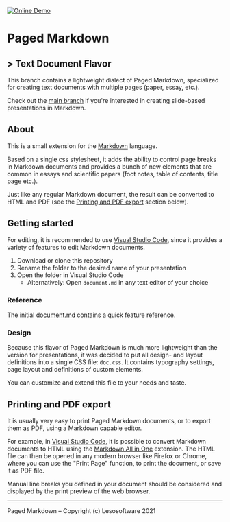 [![Online Demo](https://img.shields.io/static/v1?label=Demo&message=View%20in%20Browser&color=blueviolet)](https://lesosoftware.com/paged-markdown-doc-demo.pdf)

# Paged Markdown

## \> Text Document Flavor

This branch contains a lightweight dialect of Paged Markdown, specialized for creating text documents with multiple pages (paper, essay, etc.).

Check out the [main branch](https://github.com/leso-kn/paged-markdown) if you're interested in creating slide-based presentations in Markdown.

## About

This is a small extension for the [Markdown](https://daringfireball.net/projects/markdown/) language.

Based on a single css stylesheet, it adds the ability to control page breaks in Markdown documents and provides a bunch of new elements that are common in essays and scientific papers (foot notes, table of contents, title page etc.).

Just like any regular Markdown document, the result can be converted to HTML and PDF (see the [Printing and PDF export](#printing-and-pdf-export) section below).

## Getting started

For editing, it is recommended to use [Visual Studio Code](https://code.visualstudio.com/), since it provides a variety of features to edit Markdown documents.

1. Download or clone this repository
2. Rename the folder to the desired name of your presentation
3. Open the folder in Visual Studio Code
   * Alternatively: Open `document.md` in any text editor of your choice

### Reference

The initial [document.md](document.md) contains a quick feature reference.

### Design

Because this flavor of Paged Markdown is much more lightweight than the version for presentations, it was decided to put all design- and layout definitions into a single CSS file: `doc.css`. It contains typography settings, page layout and definitions of custom elements.

You can customize and extend this file to your needs and taste.

## Printing and PDF export

It is usually very easy to print Paged Markdown documents, or to export them as PDF, using a Markdown capable editor.

For example, in [Visual Studio Code](https://code.visualstudio.com/), it is possible to convert Markdown documents to HTML using the [Markdown All in One](https://marketplace.visualstudio.com/items?itemName=yzhang.markdown-all-in-one) extension. The HTML file can then be opened in any modern browser like Firefox or Chrome, where you can use the "Print Page" function, to print the document, or save it as PDF file.

Manual line breaks you defined in your document should be considered and displayed by the print preview of the web browser.

---

Paged Markdown – Copyright (c) Lesosoftware 2021
